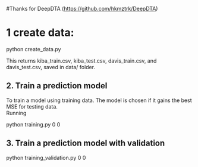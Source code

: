 #Thanks for DeepDTA (https://github.com/hkmztrk/DeepDTA)
# 1 create data:
python create_data.py

This returns kiba_train.csv, kiba_test.csv, davis_train.csv, and davis_test.csv, saved in data/ folder. 

## 2. Train a prediction model
To train a model using training data. The model is chosen if it gains the best MSE for testing data.  
Running 

python training.py 0 0 

## 3. Train a prediction model with validation 

python training_validation.py 0 0

